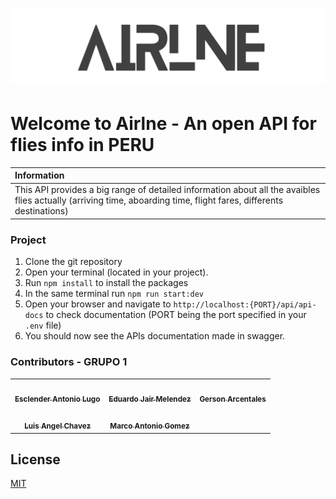 # ![Logo](./public/assets/AIRLNE-removebg-preview.png)
# Welcome to Airlne - An open API for flies info in PERU

| Information |
|:------------|
| This API provides a big range of detailed information about all the avaibles flies actually (arriving time, aboarding time, flight fares, differents destinations) |



### Project
1. Clone the git repository
2. Open your terminal (located in your project).
3. Run `npm install` to install the packages
4. In the same terminal run `npm run start:dev`
5. Open your browser and navigate to `http://localhost:{PORT}/api/api-docs` to check documentation (PORT being the port specified in your `.env` file)
6. You should now see the APIs documentation made in swagger.

### Contributors - GRUPO 1

<table>
    <tr>
    <td align="center"><a href="https://github.com/Esclender">
    <img src="https://avatars.githubusercontent.com/u/104506634?v=4" width="100px;" alt=""/>
    <br /><sub><b>Esclender Antonio Lugo</b></sub></a><br />
    </td>
    <td align="center"><a href="https://github.com/EduardoJair">
    <img src="https://avatars.githubusercontent.com/u/112762817?v=4" width="100px;" alt=""/>
    <br /><sub><b>Eduardo Jair Melendez</b></sub></a><br />
    </td>
    <td align="center"><a href="https://github.com/Haslon">
    <img src="https://avatars.githubusercontent.com/u/112763147?v=4" width="100px;" alt=""/>
    <br /><sub><b>Gerson Arcentales</b></sub></a><br />
    </td>
    </tr>
    <tr>
    </td>
    <td align="center"><a href="https://github.com/luis2469">
    <img src="https://avatars.githubusercontent.com/u/112764159?v=4" width="100px;" alt=""/>
    <br /><sub><b>Luis Angel Chavez</b></sub></a><br />
    </td>
    </td>
    <td align="center"><a href="https://github.com/Mags2201">
    <img src="https://avatars.githubusercontent.com/u/112762830?v=4" width="100px;" alt=""/>
    <br /><sub><b>Marco Antonio Gomez</b></sub></a><br />
    </td>
    </tr>
    
    
    
<table>


## License

[MIT](https://choosealicense.com/licenses/mit/)
